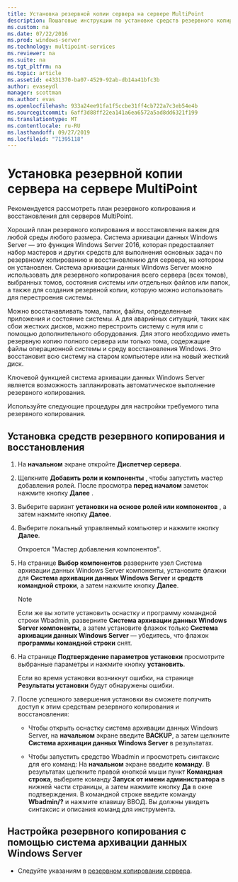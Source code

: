 ```yaml
---
title: Установка резервной копии сервера на сервере MultiPoint
description: Пошаговые инструкции по установке средств резервного копирования и восстановления
ms.custom: na
ms.date: 07/22/2016
ms.prod: windows-server
ms.technology: multipoint-services
ms.reviewer: na
ms.suite: na
ms.tgt_pltfrm: na
ms.topic: article
ms.assetid: e4331370-ba07-4529-92ab-db14a41bfc3b
author: evaseydl
manager: scottman
ms.author: evas
ms.openlocfilehash: 933a24ee91fa1f5ccbe31ff4cb722a7c3eb54e4b
ms.sourcegitcommit: 6aff3d88ff22ea141a6ea6572a5ad8dd6321f199
ms.translationtype: MT
ms.contentlocale: ru-RU
ms.lasthandoff: 09/27/2019
ms.locfileid: "71395118"
---
```

# <a name="install-server-backup-on-your-multipoint-server"></a>Установка резервной копии сервера на сервере MultiPoint
Рекомендуется рассмотреть план резервного копирования и восстановления для серверов MultiPoint.
  
Хороший план резервного копирования и восстановления важен для любой среды любого размера. Cистема архивации данных Windows Server — это функция Windows Server 2016, которая предоставляет набор мастеров и других средств для выполнения основных задач по резервному копированию и восстановлению для сервера, на котором он установлен. Cистема архивации данных Windows Server можно использовать для резервного копирования всего сервера (всех томов), выбранных томов, состояния системы или отдельных файлов или папок, а также для создания резервной копии, которую можно использовать для перестроения системы.  
  
Можно восстанавливать тома, папки, файлы, определенные приложения и состояние системы. А для аварийных ситуаций, таких как сбои жестких дисков, можно перестроить систему с нуля или с помощью дополнительного оборудования. Для этого необходимо иметь резервную копию полного сервера или только тома, содержащие файлы операционной системы и среду восстановления Windows. Это восстановит всю систему на старом компьютере или на новый жесткий диск.  
  
Ключевой функцией cистема архивации данных Windows Server является возможность запланировать автоматическое выполнение резервного копирования.  
  
Используйте следующие процедуры для настройки требуемого типа резервного копирования.  
  
## <a name="install-backup-and-recovery-tools"></a>Установка средств резервного копирования и восстановления  
  
1.  На **начальном** экране откройте **Диспетчер сервера**.  
  
2.  Щелкните **Добавить роли и компоненты** , чтобы запустить мастер добавления ролей. После просмотра **перед началом** заметок нажмите кнопку **Далее** .  
  
3.  Выберите вариант **установки на основе ролей или компонентов** , а затем нажмите кнопку **Далее**.  
  
4.  Выберите локальный управляемый компьютер и нажмите кнопку **Далее**.  
  
    Откроется "Мастер добавления компонентов".  
  
5.  На странице **Выбор компонентов** разверните узел Cистема архивации данных Windows Server компоненты, установите флажки для **Cистема архивации данных Windows Server** и **средств командной строки**, а затем нажмите кнопку **Далее**.  
  
    > [!NOTE]  
    > Если же вы хотите установить оснастку и программу командной строки Wbadmin, разверните **Cистема архивации данных Windows Server компоненты**, а затем установите флажок только **Cистема архивации данных Windows Server** — убедитесь, что флажок **программы командной строки** снят.  
  
6.  На странице **Подтверждение параметров установки** просмотрите выбранные параметры и нажмите кнопку **установить**.  
  
    Если во время установки возникнут ошибки, на странице **Результаты установки** будут обнаружены ошибки.  
  
7.  После успешного завершения установки вы сможете получить доступ к этим средствам резервного копирования и восстановления:  
  
    -   Чтобы открыть оснастку cистема архивации данных Windows Server, на **начальном** экране введите **BACKUP**, а затем щелкните **Cистема архивации данных Windows Server** в результатах.  
  
    -   Чтобы запустить средство Wbadmin и просмотреть синтаксис для его команд: На **начальном** экране введите **команду**. В результатах щелкните правой кнопкой мыши пункт **Командная строка**, выберите команду **Запуск от имени администратора** в нижней части страницы, а затем нажмите кнопку **Да** в окне подтверждения. В командной строке введите команду **Wbadmin/?** и нажмите клавишу ВВОД. Вы должны увидеть синтаксис и описания команд для инструмента.  
  
## <a name="configure-backups-using-windows-server-backup"></a>Настройка резервного копирования с помощью cистема архивации данных Windows Server  
  
-   Следуйте указаниям в [резервном копировании сервера](https://technet.microsoft.com/library/cc753528.aspx). 
